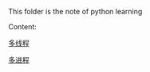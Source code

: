 This folder is the note of python learning

Content:

[多线程](https://github.com/songcmic/NoteBook/blob/master/python/multithread.md)

[多进程](https://github.com/songcmic/NoteBook/blob/master/python/multiprocessing.md)
